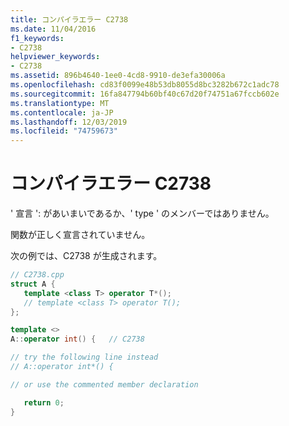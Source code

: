 ```yaml
---
title: コンパイラエラー C2738
ms.date: 11/04/2016
f1_keywords:
- C2738
helpviewer_keywords:
- C2738
ms.assetid: 896b4640-1ee0-4cd8-9910-de3efa30006a
ms.openlocfilehash: cd83f0099e48b53db8055d8bc3282b672c1adc78
ms.sourcegitcommit: 16fa847794b60bf40c67d20f74751a67fccb602e
ms.translationtype: MT
ms.contentlocale: ja-JP
ms.lasthandoff: 12/03/2019
ms.locfileid: "74759673"
---
```

# <a name="compiler-error-c2738"></a>コンパイラエラー C2738

' 宣言 ': があいまいであるか、' type ' のメンバーではありません。

関数が正しく宣言されていません。

次の例では、C2738 が生成されます。

```cpp
// C2738.cpp
struct A {
   template <class T> operator T*();
   // template <class T> operator T();
};

template <>
A::operator int() {   // C2738

// try the following line instead
// A::operator int*() {

// or use the commented member declaration

   return 0;
}
```
